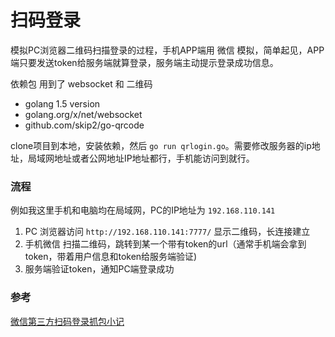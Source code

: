 扫码登录
=======

 模拟PC浏览器二维码扫描登录的过程，手机APP端用 微信 模拟，简单起见，APP端只要发送token给服务端就算登录，服务端主动提示登录成功信息。

依赖包 用到了 websocket 和 二维码
* golang 1.5 version
* golang.org/x/net/websocket
* github.com/skip2/go-qrcode

clone项目到本地，安装依赖，然后 `go run qrlogin.go`。需要修改服务器的ip地址，局域网地址或者公网地址IP地址都行，手机能访问到就行。

### 流程

例如我这里手机和电脑均在局域网，PC的IP地址为 `192.168.110.141`

1. PC 浏览器访问 `http://192.168.110.141:7777/` 显示二维码，长连接建立
2. 手机微信 扫描二维码，跳转到某一个带有token的url（通常手机端会拿到token，带着用户信息和token给服务端验证)
3. 服务端验证token，通知PC端登录成功


### 参考
[微信第三方扫码登录抓包小记](http://blog.csdn.net/orangleliu/article/details/72457060)
